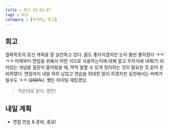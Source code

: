 ```yaml
---
title : 회고 23.02.07
tags : 회고
category : [주저리, 회고]
---
```


## 회고

월화목토의 등산 계획을 잘 실천하고 있다. 몸도 좋아지겠지만 눈이 훨씬 좋아졌다 ㅋㅋㅋㅋ
어제부터 면접을 위해서 어떤 식으로 사용하는지에 대해 알고 무의식에 내재(?) 되어있는 개념을 질문이 들어왔을 때, 딱딱 말할 수 있게 정리하는 것이 필요한 것 같아 준비하였다. 면접까지 내일 하루 남았고 연습을 최대한 많이 하겠지만 실전에서는 버벅거릴수도 ㅋㅋ (~~200%~~). 쨌든 파이팅 재밌겠당.

> 적은대로 된다. 정진!

## 내일 계획

- 면접 연습 & 준비, 중요!
